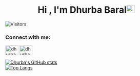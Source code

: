 <h1 align="center">Hi , I'm Dhurba Baral<img src="https://media.giphy.com/media/hvRJCLFzcasrR4ia7z/giphy.gif" width="25px"></h1>

![Visitors](https://visitor-badge.glitch.me/badge?page_id=dhurba-baral.dhurba-baral&left_color=gray&right_color=blue)
<h3 align="left">Connect with me:</h3>
<p align="left">
<a href="https://linkedin.com/in/dhurba-baral" target="blank"><img align="center" src="https://raw.githubusercontent.com/rahuldkjain/github-profile-readme-generator/master/src/images/icons/Social/linked-in-alt.svg" alt="dhurbabaral" height="30" width="40" /></a>
<a href="https://twitter.com/dhurbaBaral_" target="blank"><img align="center" src="https://raw.githubusercontent.com/rahuldkjain/github-profile-readme-generator/master/src/images/icons/Social/twitter.svg" alt="dhurbabaral" height="30" width="40" /></a>
</p>

[![Dhurba's GitHub stats](https://github-readme-stats.vercel.app/api?username=dhurba-baral&hide=contribs,issues&theme=tokyonight)](https://github.com/dhurba-baral/github-readme-stats)
<br>
[![Top Langs](https://github-readme-stats.vercel.app/api/top-langs/?username=dhurba-baral&theme=tokyonight)](https://github.com/dhurba-baral/github-readme-stats)
